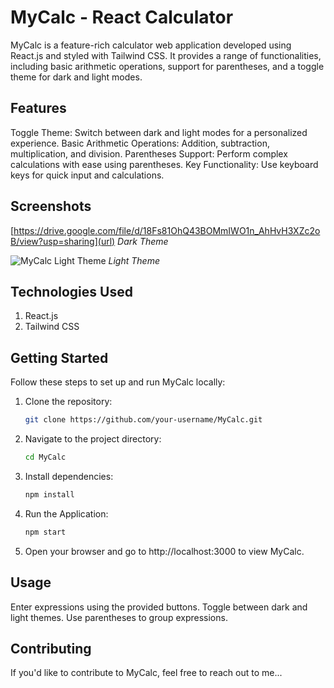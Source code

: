 # MyCalc - React Calculator

MyCalc is a feature-rich calculator web application developed using React.js and styled with Tailwind CSS. It provides a range of functionalities, including basic arithmetic operations, support for parentheses, and a toggle theme for dark and light modes.

## Features

Toggle Theme: Switch between dark and light modes for a personalized experience.
Basic Arithmetic Operations: Addition, subtraction, multiplication, and division.
Parentheses Support: Perform complex calculations with ease using parentheses.
Key Functionality: Use keyboard keys for quick input and calculations.

## Screenshots

[https://drive.google.com/file/d/18Fs81OhQ43BOMmIWO1n_AhHvH3XZc2oB/view?usp=sharing](url)
*Dark Theme*

![MyCalc Light Theme](https://github.com/sparshyadav/MyCalc/blob/main/LightTheme%20Calculator.png)
*Light Theme*


## Technologies Used
1. React.js
2. Tailwind CSS


## Getting Started

Follow these steps to set up and run MyCalc locally:

1. Clone the repository:
   ```bash
   git clone https://github.com/your-username/MyCalc.git

2. Navigate to the project directory:
   ```bash
   cd MyCalc

3. Install dependencies:
   ```bash
   npm install

4. Run the Application:
   ```bash
   npm start

5. Open your browser and go to http://localhost:3000 to view MyCalc.

## Usage
Enter expressions using the provided buttons.
Toggle between dark and light themes.
Use parentheses to group expressions.

## Contributing
If you'd like to contribute to MyCalc, feel free to reach out to me...




